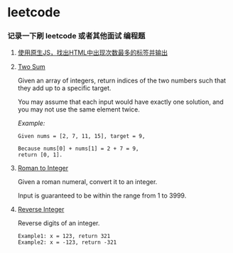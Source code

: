 # leetcode

### 记录一下刷 leetcode 或者其他面试 编程题


1. [使用原生JS，找出HTML中出现次数最多的标签并输出](findTheMost.html)

2. [Two Sum](TwoSum.html)

    Given an array of integers, return indices of the two numbers such that they add up to a specific target.
    
    You may assume that each input would have exactly one solution, and you may not use the same element twice.

    _Example:_

    ```
    Given nums = [2, 7, 11, 15], target = 9,
    
    Because nums[0] + nums[1] = 2 + 7 = 9,
    return [0, 1].
    ```
3. [Roman to Integer](Roman_to_Integer.html)
    
    Given a roman numeral, convert it to an integer.
    
    Input is guaranteed to be within the range from 1 to 3999.
    
4. [Reverse Integer](ReverseInteger.html)
    
    Reverse digits of an integer.
    
    ```
    Example1: x = 123, return 321
    Example2: x = -123, return -321
    ```